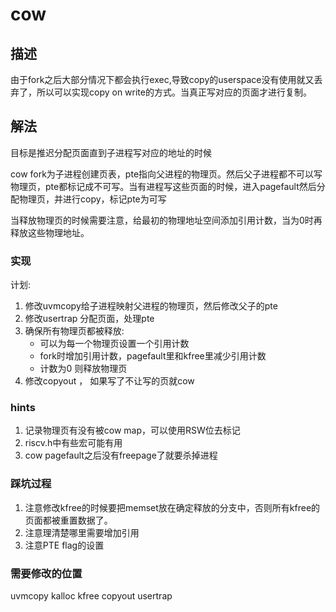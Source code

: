 # cow

## 描述
由于fork之后大部分情况下都会执行exec,导致copy的userspace没有使用就又丢弃了，所以可以实现copy on write的方式。当真正写对应的页面才进行复制。

## 解法
目标是推迟分配页面直到子进程写对应的地址的时候

cow fork为子进程创建页表，pte指向父进程的物理页。然后父子进程都不可以写物理页，pte都标记成不可写。当有进程写这些页面的时候，进入pagefault然后分配物理页，并进行copy，标记pte为可写

当释放物理页的时候需要注意，给最初的物理地址空间添加引用计数，当为0时再释放这些物理地址。

### 实现
计划:
1. 修改uvmcopy给子进程映射父进程的物理页，然后修改父子的pte
2. 修改usertrap 分配页面，处理pte
3. 确保所有物理页都被释放:
    - 可以为每一个物理页设置一个引用计数
    - fork时增加引用计数，pagefault里和kfree里减少引用计数
    - 计数为0 则释放物理页
4. 修改copyout ， 如果写了不让写的页就cow

### hints
1. 记录物理页有没有被cow map，可以使用RSW位去标记
2. riscv.h中有些宏可能有用
3. cow pagefault之后没有freepage了就要杀掉进程


### 踩坑过程

1. 注意修改kfree的时候要把memset放在确定释放的分支中，否则所有kfree的页面都被重置数据了。
2. 注意理清楚哪里需要增加引用
3. 注意PTE flag的设置


### 需要修改的位置

uvmcopy
kalloc
kfree
copyout
usertrap
